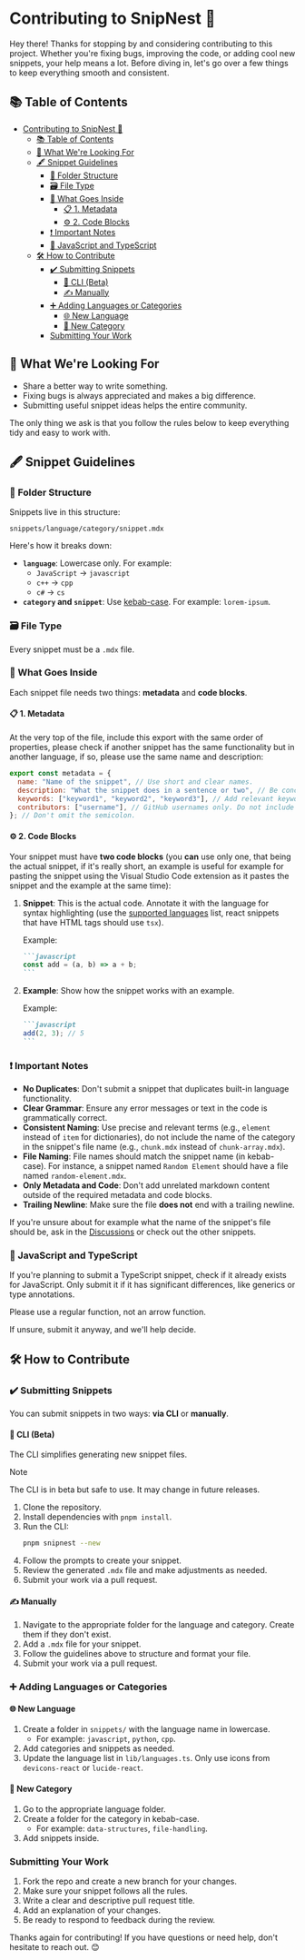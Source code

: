 # Contributing to SnipNest 🤝

Hey there! Thanks for stopping by and considering contributing to this project. Whether you're fixing bugs, improving the code, or adding cool new snippets, your help means a lot. Before diving in, let's go over a few things to keep everything smooth and consistent.

## 📚 Table of Contents

- [Contributing to SnipNest 🤝](#contributing-to-snipnest-)
  - [📚 Table of Contents](#-table-of-contents)
  - [👀 What We're Looking For](#-what-were-looking-for)
  - [🖋️ Snippet Guidelines](#️-snippet-guidelines)
    - [📂 Folder Structure](#-folder-structure)
    - [🗃️ File Type](#️-file-type)
    - [🔄 What Goes Inside](#-what-goes-inside)
      - [📋 1. Metadata](#-1-metadata)
      - [⚙️ 2. Code Blocks](#️-2-code-blocks)
    - [❗ Important Notes](#-important-notes)
    - [📘 JavaScript and TypeScript](#-javascript-and-typescript)
  - [🛠️ How to Contribute](#️-how-to-contribute)
    - [✔️ Submitting Snippets](#️-submitting-snippets)
      - [🔧 CLI (Beta)](#-cli-beta)
      - [✍️ Manually](#️-manually)
    - [➕ Adding Languages or Categories](#-adding-languages-or-categories)
      - [🌐 New Language](#-new-language)
      - [📂 New Category](#-new-category)
    - [Submitting Your Work](#submitting-your-work)

## 👀 What We're Looking For

- Share a better way to write something.
- Fixing bugs is always appreciated and makes a big difference.
- Submitting useful snippet ideas helps the entire community.

The only thing we ask is that you follow the rules below to keep everything tidy and easy to work with.

## 🖋️ Snippet Guidelines

### 📂 Folder Structure

Snippets live in this structure:

```
snippets/language/category/snippet.mdx
```

Here's how it breaks down:

- **`language`**: Lowercase only. For example:
  - `JavaScript` -> `javascript`
  - `c++` → `cpp`
  - `c#` → `cs`
- **`category` and `snippet`**: Use [kebab-case](https://developer.mozilla.org/en-US/docs/Glossary/Kebab_case). For example: `lorem-ipsum`.

### 🗃️ File Type

Every snippet must be a `.mdx` file.

### 🔄 What Goes Inside

Each snippet file needs two things: **metadata** and **code blocks**.

#### 📋 1. Metadata

At the very top of the file, include this export with the same order of properties, please check if another snippet has the same functionality but in another language, if so, please use the same name and description:

```javascript
export const metadata = {
  name: "Name of the snippet", // Use short and clear names.
  description: "What the snippet does in a sentence or two", // Be concise and accurate.
  keywords: ["keyword1", "keyword2", "keyword3"], // Add relevant keywords in kebab-case.
  contributors: ["username"], // GitHub usernames only. Do not include @ symbols.
}; // Don't omit the semicolon.
```

#### ⚙️ 2. Code Blocks

Your snippet must have **two code blocks** (you **can** use only one, that being the actual snippet, if it's really short, an example is useful for example for pasting the snippet using the Visual Studio Code extension as it pastes the snippet and the example at the same time):

1. **Snippet**: This is the actual code. Annotate it with the language for syntax highlighting (use the [supported languages](https://shiki.style/languages) list, react snippets that have HTML tags should use `tsx`).

   Example:

   ````markdown
   ```javascript
   const add = (a, b) => a + b;
   ```
   ````

2. **Example**: Show how the snippet works with an example.

   Example:

   ````markdown
   ```javascript
   add(2, 3); // 5
   ```
   ````

### ❗ Important Notes

- **No Duplicates**: Don't submit a snippet that duplicates built-in language functionality.
- **Clear Grammar**: Ensure any error messages or text in the code is grammatically correct.
- **Consistent Naming**: Use precise and relevant terms (e.g., `element` instead of `item` for dictionaries), do not include the name of the category in the snippet's file name (e.g., `chunk.mdx` instead of `chunk-array.mdx`).
- **File Naming**: File names should match the snippet name (in kebab-case). For instance, a snippet named `Random Element` should have a file named `random-element.mdx`.
- **Only Metadata and Code**: Don't add unrelated markdown content outside of the required metadata and code blocks.
- **Trailing Newline**: Make sure the file **does not** end with a trailing newline.

If you're unsure about for example what the name of the snippet's file should be, ask in the [Discussions](https://github.com/itsbrunodev/snipnest/discussions) or check out the other snippets.

### 📘 JavaScript and TypeScript

If you're planning to submit a TypeScript snippet, check if it already exists for JavaScript. Only submit it if it has significant differences, like generics or type annotations.

Please use a regular function, not an arrow function.

If unsure, submit it anyway, and we'll help decide.

## 🛠️ How to Contribute

### ✔️ Submitting Snippets

You can submit snippets in two ways: **via CLI** or **manually**.

#### 🔧 CLI (Beta)

The CLI simplifies generating new snippet files.

> [!NOTE]
> The CLI is in beta but safe to use. It may change in future releases.

1. Clone the repository.
2. Install dependencies with `pnpm install`.
3. Run the CLI:
   ```bash
   pnpm snipnest --new
   ```
4. Follow the prompts to create your snippet.
5. Review the generated `.mdx` file and make adjustments as needed.
6. Submit your work via a pull request.

#### ✍️ Manually

1. Navigate to the appropriate folder for the language and category. Create them if they don't exist.
2. Add a `.mdx` file for your snippet.
3. Follow the guidelines above to structure and format your file.
4. Submit your work via a pull request.

### ➕ Adding Languages or Categories

#### 🌐 New Language

1. Create a folder in `snippets/` with the language name in lowercase.
   - For example: `javascript`, `python`, `cpp`.
2. Add categories and snippets as needed.
3. Update the language list in `lib/languages.ts`. Only use icons from `devicons-react` or `lucide-react`.

#### 📂 New Category

1. Go to the appropriate language folder.
2. Create a folder for the category in kebab-case.
   - For example: `data-structures`, `file-handling`.
3. Add snippets inside.

### Submitting Your Work

1. Fork the repo and create a new branch for your changes.
2. Make sure your snippet follows all the rules.
3. Write a clear and descriptive pull request title.
4. Add an explanation of your changes.
5. Be ready to respond to feedback during the review.

Thanks again for contributing! If you have questions or need help, don't hesitate to reach out. 😊

